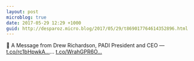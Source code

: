 ```yaml
---
layout: post
microblog: true
date: 2017-05-29 12:29 +1000
guid: http://desparoz.micro.blog/2017/05/29/t869017764614352896.html
---
```

🔗 A Message from Drew Richardson, PADI President and CEO — [t.co/rc1bHpwkA...](https://t.co/rc1bHpwkAI)… [t.co/WrahGPR6O...](https://t.co/WrahGPR6Oy)
